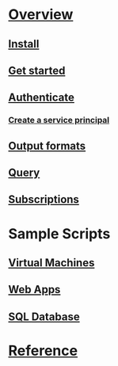 # [Overview](overview.md)
## [Install](install-az-cli2.md)
## [Get started](get-started-with-az-cli2.md)
## [Authenticate](authenticate-az-cli2.md)
### [Create a service principal](create-an-azure-service-principal.md)
## [Output formats](format-output-az-cli2.md)
## [Query](query-az-cli2.md)
## [Subscriptions](manage-azure-subscriptions.md)
# Sample Scripts
## [Virtual Machines](/azure/virtual-machines/virtual-machines-linux-cli-samples?toc=%2fcli%2fazure%2ftoc.json)
## [Web Apps](/azure/app-service/app-service-cli-samples?toc=%2fcli%2fazure%2ftoc.json)
## [SQL Database](/azure/sql-database/sql-database-cli-samples?toc=%2fcli%2fazure%2ftoc.json)
# [Reference](../docs-ref-autogen/refTOC.md)
